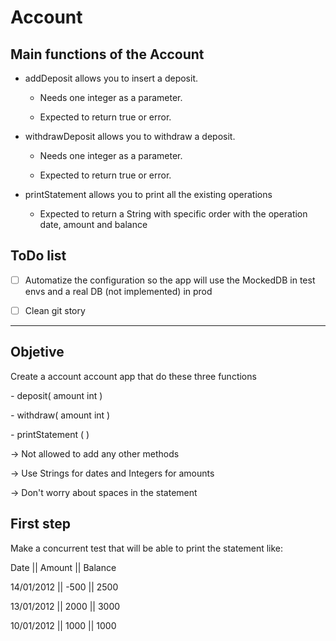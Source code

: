 # Account

## Main functions of the Account

- addDeposit allows you to insert a deposit.

    - Needs one integer as a parameter.

    - Expected to return true or error.


- withdrawDeposit allows you to withdraw a deposit. 

    - Needs one integer as a parameter.

    - Expected to return true or error.

- printStatement allows you to print all the existing operations

    - Expected to return a String with specific order with the operation date, amount and balance


## ToDo list

- [ ] Automatize the configuration so the app will use the MockedDB in test envs and a real DB (not implemented) in prod

- [ ] Clean git story


---------------------------------------------------------------------------------------------------------------------------


## Objetive

Create a account account app that do these three functions

*-* deposit( amount int )

*-* withdraw( amount int )

*-* printStatement ( )

-> Not allowed to add any other methods

-> Use Strings for dates and Integers for amounts

-> Don't worry about spaces in the statement

## First step

Make a concurrent test that will be able to print the statement like:

Date       || Amount || Balance

14/01/2012 || -500   || 2500

13/01/2012 || 2000   || 3000

10/01/2012 || 1000   || 1000



